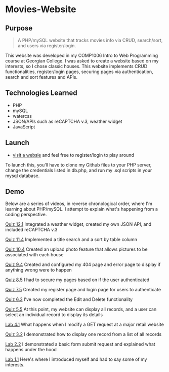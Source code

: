 # Movies-Website

## Purpose

> A PHP/mySQL website that tracks movies info via CRUD, search/sort, and users via register/login.

This website was developed in my COMP1006 Intro to Web Programming  course at Georgian College.  I was asked to create a website based on my interests, so I chose classic houses.  This website implements CRUD functionalities, register/login pages, securing pages via authentication, search and sort features and APIs.

## Technologies Learned
- PHP
- mySQL
- watercss
- JSON/APIs such as reCAPTCHA v.3, weather widget
- JavaScript

## Launch
- [visit a websie](http://15.222.122.223/~Chaitanyasinh200447336/week11/movie.php) and feel free to register/login to play around

To launch this, you'll have to clone my Github files to your PHP server, change the credentials listed in db.php, and run my .sql scripts in your mysql database.  

## Demo

Below are a series of videos, in reverse chronological order, where I'm learning about PHP/mySQL.  I attempt to explain what's happening from a coding perspective.

[Quiz 12.1](https://www.loom.com/share/07839463aceb478981c71e437a6f3774)
Integrated a weather widget, created my own JSON API, and included reCAPTCHA v.3

[Quiz 11.4](https://www.loom.com/share/4ae1db4db7374b14a87772a50cbc0ad9)
Implemented a title search and a sort by table column

[Quiz 10.4](https://www.loom.com/share/3e5f267f11324b769aae061b4cf7a6bd)
Created an upload photo feature that allows pictures to be associated with each house

[Quiz 9.4](https://www.loom.com/share/76fddce1ad2c4128be72b811bef5c9a0)
Created and configured my 404 page and error page to display if anything wrong were to happen

[Quiz 8.5](https://www.loom.com/share/f42096d891904817af7eb607d5542892)
I had to secure my pages based on if the user authenticated

[Quiz 7.5](https://www.loom.com/share/286a953fff294a98a9c1965456eeac2f)
Created my register page and login page for users to authenticate

[Quiz 6.3](https://www.loom.com/share/ff0f38d83fef4266864530eb98cb4b86)
I've now completed the Edit and Delete functionality

[Quiz 5.5](https://www.loom.com/share/42a37fbd264e4749a842310380c70a16)
At this point, my website can display all records, and a user can select an individual record to display its details

[Lab 4.1](https://www.loom.com/share/6702465fa06c4d8d8d556967873d3385)
What happens when I modify a GET request at a major retail website

[Quiz 3.2](https://www.loom.com/share/9a8a73a73e554014bfe162e5a7b2374e)
I demonstrated how to display one record from a list of all records

[Lab 2.2](https://www.loom.com/share/bfb855540c454dd6abd7a8c5e6b5b252)
I demonstrated a basic form submit request and explained what happens under the hood

[Lab 1.1](https://www.loom.com/share/19b7a67ac4a24a54b1af206f28f1e433)
Here's where I introduced myself and had to say some of my interests.
